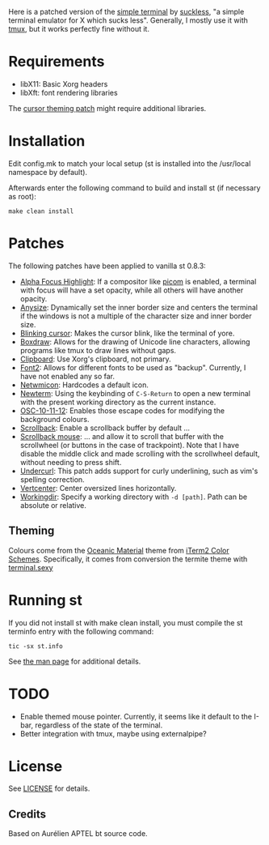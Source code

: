 Here is a patched version of the [simple terminal](http://st.suckless.org/) by [suckless](http://www.suckless.org/), "a simple terminal emulator for X which sucks less". Generally, I mostly use it with [tmux](https://github.com/tmux/tmux/wiki), but it works perfectly fine without it.

# Requirements

* libX11: Basic Xorg headers
* libXft: font rendering libraries

The [cursor theming patch](./unapplied/st-themed_cursor-0.8.1.diff) might require additional libraries.

# Installation

Edit config.mk to match your local setup (st is installed into the /usr/local namespace by default).

Afterwards enter the following command to build and install st (if necessary as root):

`make clean install`

# Patches

The following patches have been applied to vanilla st 0.8.3:

* [Alpha Focus Highlight]( ./applied/st-alphaFocusHighlight-20200216-26cdfeb.diff ): If a compositor like [picom](http://github.com/yshui/picom) is enabled, a terminal with focus will have a set opacity, while all others will have another opacity.
* [Anysize]( ./applied/st-anysize-0.8.1.diff ): Dynamically set the inner border size and centers the terminal if the windows is not a multiple of the character size and inner border size.
* [Blinking cursor]( ./applied/st-blinking_cursor-20200531-a2a7044.diff ): Makes the cursor blink, like the terminal of yore.
* [Boxdraw]( ./applied/st-boxdraw_v2-0.8.3.diff ): Allows for the drawing of Unicode line characters, allowing programs like tmux to draw lines without gaps.
* [Clipboard]( ./applied/st-clipboard-0.8.3.diff ): Use Xorg's clipboard, not primary.
* [Font2]( ./applied/st-font2-20190416-ba72400.diff ): Allows for different fonts to be used as "backup". Currently, I have not enabled any so far.
* [Netwmicon]( ./applied/st-netwmicon-0.8.4.diff ): Hardcodes a default icon.
* [Newterm]( ./applied/st-newterm-0.8.2.diff ): Using the keybinding of `C-S-Return` to open a new terminal with the present working directory as the current instance.
* [OSC-10-11-12]( ./applied/st-osc_10_11_12-20200418-66520e1.diff ): Enables those escape codes for modifying the background colours.
* [Scrollback]( ./applied/st-scrollback-20200419-72e3f6c.diff ): Enable a scrollback buffer by default …
* [Scrollback mouse]( ./applied/st-scrollback-mouse-20191024-a2c479c.diff ): … and allow it to scroll that buffer with the scrollwheel (or buttons in the case of trackpoint). Note that I have disable the middle click and made scrolling with the scrollwheel default, without needing to press shift.
* [Undercurl](./applied/st-undercurl-0.8.4.diff): This patch adds support for curly underlining, such as vim's spelling correction.
* [Vertcenter]( ./applied/st-vertcenter-20180320-6ac8c8a.diff ): Center oversized lines horizontally.
* [Workingdir]( ./applied/st-workingdir-20200317-51e19ea.diff ): Specify a working directory with `-d [path]`. Path can be absolute or relative.

## Theming

Colours come from the [Oceanic Material](https://github.com/rahulpatel/oceanic-material-iterm) theme from [iTerm2 Color Schemes](https://github.com/mbadolato/iTerm2-Color-Schemes/). Specifically, it comes from conversion the termite theme with [terminal.sexy](https://www.terminal.sexy)

# Running st

If you did not install st with make clean install, you must compile the st terminfo entry with the following command:

`tic -sx st.info`

See [the man page](./st.1) for additional details.

# TODO

* Enable themed mouse pointer. Currently, it seems like it default to the I-bar, regardless of the state of the terminal.
* Better integration with tmux, maybe using externalpipe?

# License

See [LICENSE](./LICENSE) for details.

Credits
-------
Based on Aurélien APTEL <aurelien dot aptel at gmail dot com> bt source code.
